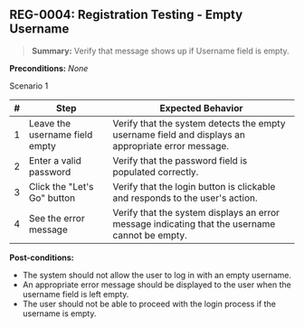 ## **REG-0004:** Registration Testing - Empty Username

> **Summary:** Verify that message shows up if Username field is empty.

**Preconditions:** _None_

Scenario 1

| \# | Step | Expected Behavior |
|----|------|-------------------|
| 1 | Leave the username field empty | Verify that the system detects the empty username field and displays an appropriate error message. |
| 2 | Enter a valid password | Verify that the password field is populated correctly. |
| 3 | Click the "Let's Go" button | Verify that the login button is clickable and responds to the user's action. |
| 4 | See the error message | Verify that the system displays an error message indicating that the username cannot be empty. |

**Post-conditions:**

- The system should not allow the user to log in with an empty username.
- An appropriate error message should be displayed to the user when the username field is left empty.
- The user should not be able to proceed with the login process if the username is empty.
